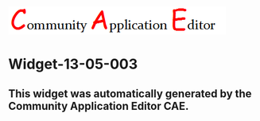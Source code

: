 ![CAE](https://github.com/PhilCAEOrg/application-App-13-05-003/blob/gh-pages/frontendComponent-Widget-13-05-003/img/logo.png)  

Widget-13-05-003
===================


This widget was automatically generated by the Community Application Editor CAE.  
---------------
